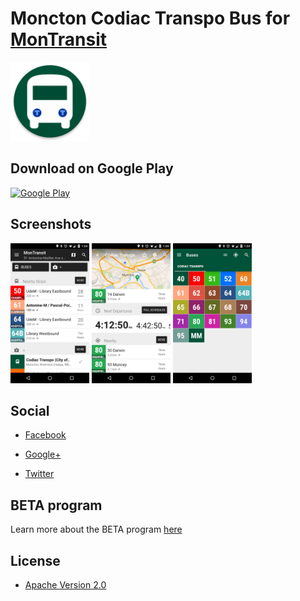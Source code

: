 # Moncton Codiac Transpo Bus for [MonTransit](https://github.com/mtransitapps/mtransit-for-android)

<img width="25%" height="25%" src="https://raw.githubusercontent.com/mtransitapps/ca-moncton-codiac-transpo-bus-android/master/pub/hi-res-app-icon.png"/>

## Download on Google Play

[![Google Play](https://developer.android.com/images/brand/en_app_rgb_wo_60.png)](https://play.google.com/store/apps/details?id=org.mtransit.android.ca_moncton_codiac_transpo_bus)

## Screenshots

<img width="25%" height="25%" src="https://raw.githubusercontent.com/mtransitapps/ca-moncton-codiac-transpo-bus-android/master/pub/screenshot-phone-1.png"/>
<img width="25%" height="25%" src="https://raw.githubusercontent.com/mtransitapps/ca-moncton-codiac-transpo-bus-android/master/pub/screenshot-phone-2.png"/>
<img width="25%" height="25%" src="https://raw.githubusercontent.com/mtransitapps/ca-moncton-codiac-transpo-bus-android/master/pub/screenshot-phone-3.png"/>

## Social

* [Facebook](https://www.facebook.com/MonTransit)

* [Google+](http://gplus.to/MonTransit/)

* [Twitter](https://twitter.com/montransit)

## BETA program

Learn more about the BETA program [here](https://github.com/mtransitapps/mtransit-for-android/wiki/BETA)

## License

* [Apache Version 2.0](http://www.apache.org/licenses/LICENSE-2.0.html)
